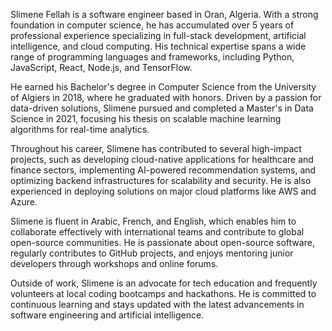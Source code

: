 Slimene Fellah is a software engineer based in Oran, Algeria. With a strong foundation in computer science, he has accumulated over 5 years of professional experience specializing in full-stack development, artificial intelligence, and cloud computing. His technical expertise spans a wide range of programming languages and frameworks, including Python, JavaScript, React, Node.js, and TensorFlow.

He earned his Bachelor's degree in Computer Science from the University of Algiers in 2018, where he graduated with honors. Driven by a passion for data-driven solutions, Slimene pursued and completed a Master's in Data Science in 2021, focusing his thesis on scalable machine learning algorithms for real-time analytics.

Throughout his career, Slimene has contributed to several high-impact projects, such as developing cloud-native applications for healthcare and finance sectors, implementing AI-powered recommendation systems, and optimizing backend infrastructures for scalability and security. He is also experienced in deploying solutions on major cloud platforms like AWS and Azure.

Slimene is fluent in Arabic, French, and English, which enables him to collaborate effectively with international teams and contribute to global open-source communities. He is passionate about open-source software, regularly contributes to GitHub projects, and enjoys mentoring junior developers through workshops and online forums.

Outside of work, Slimene is an advocate for tech education and frequently volunteers at local coding bootcamps and hackathons. He is committed to continuous learning and stays updated with the latest advancements in software engineering and artificial intelligence.
